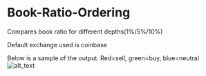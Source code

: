 # Book-Ratio-Ordering
Compares book ratio for different depths(1%/5%/10%)

Default exchange used is coinbase

Below is a sample of the output. Red=sell, green=buy, blue=neutral
![alt_text](https://github.com/harishkumar92/Book-Ratio-Ordering/blob/master/sample.png?raw=true)

